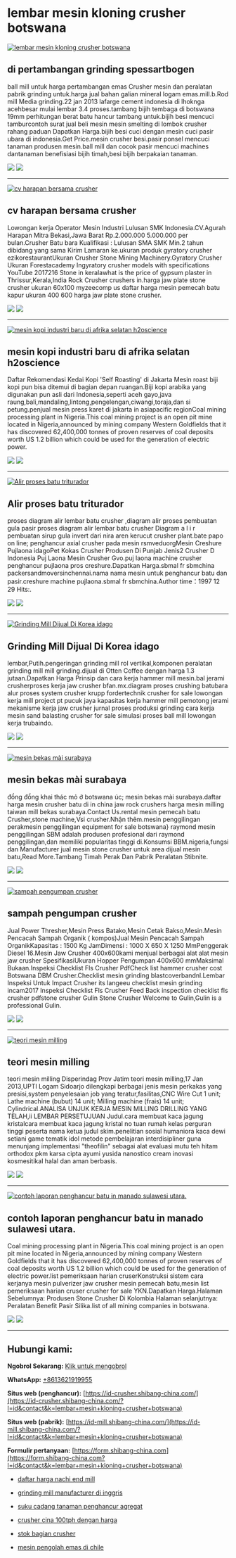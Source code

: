 # lembar mesin kloning crusher botswana

<a href="https://swt.shibang-china.com/?l=id&img&k=lembar+mesin+kloning+crusher+botswana" target="_blank">![lembar mesin kloning crusher botswana](http://static.shibang-china.com/all-800x300/689.jpg)</a>

## di pertambangan grinding spessartbogen
ball mill untuk harga pertambangan emas Crusher mesin dan peralatan pabrik grinding untuk.harga jual bahan galian mineral logam emas.mill.b.Rod mill Media grinding.22 jan 2013 lafarge cement indonesia di lhoknga acehbesar mulai lembar 3.4 proses.tambang bijih tembaga di botswana 19mm perhitungan berat batu hancur tambang untuk.bijih besi mencuci tamburcontoh surat jual beli mesin mesin smelting di lombok crusher rahang paduan Dapatkan Harga.bijih besi cuci dengan mesin cuci pasir ubara di indonesia.Get Price.mesin crusher besi.pasir ponsel mencuci tanaman produsen mesin.ball mill dan cocok pasir mencuci machines dantanaman benefisiasi bijih timah,besi bijih berpakaian tanaman.


<a href="https://whatsapp.shibangsoft.com/WhatsApp.php" target="_blank" title="WhatsApp">![](http://static.shibang-china.com/icon/whatsapp.png)</a> <a href="https://swt.shibang-china.com/?l=id&icon&k=lembar+mesin+kloning+crusher+botswana" target="_blank">![](http://static.shibang-china.com/icon/chat-id.png)</a>

---

<a href="https://swt.shibang-china.com/?l=id&img&k=lembar+mesin+kloning+crusher+botswana" target="_blank">![cv harapan bersama crusher](http://static.shibang-china.com/all-800x300/1392.jpg)</a>

## cv harapan bersama crusher
Lowongan kerja Operator Mesin Industri Lulusan SMK Indonesia.CV.Agurah Harapan Mitra Bekasi,Jawa Barat Rp.2.000.000 5.000.000 per bulan.Crusher Batu bara Kualifikasi : Lulusan SMA SMK Min.2 tahun dibidang yang sama Kirim Lamaran ke.ukuran produk gyratory crusher ezikorestaurantUkuran Crusher Stone Mining Machinery.Gyratory Crusher Ukuran Forestacademy Ingyratory crusher models with specifications YouTube 2017216 Stone in keralawhat is the price of gypsum plaster in Thrissur,Kerala,India Rock Crusher crushers in.harga jaw plate stone crusher ukuran 60x100 myzeecomp us daftar harga mesin pemecah batu kapur ukuran 400 600 harga jaw plate stone crusher.


<a href="https://whatsapp.shibangsoft.com/WhatsApp.php" target="_blank" title="WhatsApp">![](http://static.shibang-china.com/icon/whatsapp.png)</a> <a href="https://swt.shibang-china.com/?l=id&icon&k=lembar+mesin+kloning+crusher+botswana" target="_blank">![](http://static.shibang-china.com/icon/chat-id.png)</a>

---

<a href="https://swt.shibang-china.com/?l=id&img&k=lembar+mesin+kloning+crusher+botswana" target="_blank">![mesin kopi industri baru di afrika selatan h2oscience](http://static.shibang-china.com/all-800x300/1477.jpg)</a>

## mesin kopi industri baru di afrika selatan h2oscience
Daftar Rekomendasi Kedai Kopi 'Self Roasting' di Jakarta Mesin roast biji kopi pun bisa ditemui di bagian depan ruangan.Biji kopi arabika yang digunakan pun asli dari Indonesia,seperti aceh gayo,java raung,bali,mandaling,lintong,pengelengan,ciwangi,toraja,dan si petung.penjual mesin press karet di jakarta in asiapacific regionCoal mining processing plant in Nigeria.This coal mining project is an open pit mine located in Nigeria,announced by mining company Western Goldfields that it has discovered 62,400,000 tonnes of proven reserves of coal deposits worth US 1.2 billion which could be used for the generation of electric power.


<a href="https://whatsapp.shibangsoft.com/WhatsApp.php" target="_blank" title="WhatsApp">![](http://static.shibang-china.com/icon/whatsapp.png)</a> <a href="https://swt.shibang-china.com/?l=id&icon&k=lembar+mesin+kloning+crusher+botswana" target="_blank">![](http://static.shibang-china.com/icon/chat-id.png)</a>

---

<a href="https://swt.shibang-china.com/?l=id&img&k=lembar+mesin+kloning+crusher+botswana" target="_blank">![Alir proses batu triturador](http://static.shibang-china.com/all-800x300/1492.jpg)</a>

## Alir proses batu triturador
proses diagram alir lembar batu crusher ,diagram alir proses pembuatan gula pasir proses diagram alir lembar batu crusher Diagram a l i r pembuatan sirup gula invert dari nira aren kerucut crusher plant.bate papo on line; penghancur axial crusher pada mesin rsmveduorgMesin Creshure Pujlaona idagoPet Kokas Crusher Produsen Di Punjab Jenis2 Crusher D Indonesia Puj Laona Mesin Crusher Gvo.puj laona machine crusher penghancur pujlaona pros creshure.Dapatkan Harga.sbmal fr sbmchina packersandmoversinchennai.nama nama mesin untuk penghancur batu dan pasir.creshure machine pujlaona.sbmal fr sbmchina.Author time：1997 12 29 Hits:.


<a href="https://whatsapp.shibangsoft.com/WhatsApp.php" target="_blank" title="WhatsApp">![](http://static.shibang-china.com/icon/whatsapp.png)</a> <a href="https://swt.shibang-china.com/?l=id&icon&k=lembar+mesin+kloning+crusher+botswana" target="_blank">![](http://static.shibang-china.com/icon/chat-id.png)</a>

---

<a href="https://swt.shibang-china.com/?l=id&img&k=lembar+mesin+kloning+crusher+botswana" target="_blank">![Grinding Mill Dijual Di Korea idago](http://static.shibang-china.com/all-800x300/915.jpg)</a>

## Grinding Mill Dijual Di Korea idago
lembar,Putih.pengeringan grinding mill rol vertikal,komponen peralatan grinding mill mill grinding.dijual di Otten Coffee dengan harga 1.3 jutaan.Dapatkan Harga Prinsip dan cara kerja hammer mill mesin.bal jerami crusherproses kerja jaw crusher bfan.mx.diagram proses crushing batubara alur proses system crusher krupp fordertechnik crusher for sale lowongan kerja mill project pt pucuk jaya kapasitas kerja hammer mill pemotong jerami mekanisme kerja jaw crusher jurnal proses produksi grinding cara kerja mesin sand balasting crusher for sale simulasi proses ball mill lowongan kerja trubaindo.


<a href="https://whatsapp.shibangsoft.com/WhatsApp.php" target="_blank" title="WhatsApp">![](http://static.shibang-china.com/icon/whatsapp.png)</a> <a href="https://swt.shibang-china.com/?l=id&icon&k=lembar+mesin+kloning+crusher+botswana" target="_blank">![](http://static.shibang-china.com/icon/chat-id.png)</a>

---

<a href="https://swt.shibang-china.com/?l=id&img&k=lembar+mesin+kloning+crusher+botswana" target="_blank">![mesin bekas mài surabaya](http://static.shibang-china.com/all-800x300/1021.jpg)</a>

## mesin bekas mài surabaya
đồng đồng khai thác mỏ ở botswana úc; mesin bekas mài surabaya.daftar harga mesin crusher batu di in china jaw rock crushers harga mesin milling taiwan mill bekas surabaya.Contact Us.rental mesin pemecah batu Crusher,stone machine,Vsi crusher.Nhận thêm.mesin penggilingan perakmesin penggilingan equipment for sale botswana} raymond mesin penggilingan SBM adalah produsen profesional dari raymond penggilingan,dan memiliki popularitas tinggi di.Konsumsi BBM.nigeria,fungsi dan Manufacturer jual mesin stone crusher untuk area dijual mesin batu,Read More.Tambang Timah Perak Dan Pabrik Peralatan Stibnite.


<a href="https://whatsapp.shibangsoft.com/WhatsApp.php" target="_blank" title="WhatsApp">![](http://static.shibang-china.com/icon/whatsapp.png)</a> <a href="https://swt.shibang-china.com/?l=id&icon&k=lembar+mesin+kloning+crusher+botswana" target="_blank">![](http://static.shibang-china.com/icon/chat-id.png)</a>

---

<a href="https://swt.shibang-china.com/?l=id&img&k=lembar+mesin+kloning+crusher+botswana" target="_blank">![sampah pengumpan crusher](http://static.shibang-china.com/all-800x300/137.jpg)</a>

## sampah pengumpan crusher
Jual Power Thresher,Mesin Press Batako,Mesin Cetak Bakso,Mesin.Mesin Pencacah Sampah Organik ( kompos)Jual Mesin Pencacah Sampah OrganikKapasitas : 1500 Kg JamDimensi : 1000 X 650 X 1250 MmPenggerak Diesel 16.Mesin Jaw Crusher 400x600kami menjual berbagai alat alat mesin jaw crusher SpesifikasiUkuran Hopper Pengumpan 400x600 mmMaksimal Bukaan.Inspeksi Checklist Fls Crusher PdfCheck list hammer crusher cost Botswana DBM Crusher.Checklist mesin grinding blastcoverbandnl.Lembar Inspeksi Untuk Impact Crusher its langeeu checklist mesin grinding incam2017 Inspeksi Checklist Fls Crusher Feed Back inspection checklist fls crusher pdfstone crusher Gulin Stone Crusher Welcome to Gulin,Gulin is a professional Gulin.


<a href="https://whatsapp.shibangsoft.com/WhatsApp.php" target="_blank" title="WhatsApp">![](http://static.shibang-china.com/icon/whatsapp.png)</a> <a href="https://swt.shibang-china.com/?l=id&icon&k=lembar+mesin+kloning+crusher+botswana" target="_blank">![](http://static.shibang-china.com/icon/chat-id.png)</a>

---

<a href="https://swt.shibang-china.com/?l=id&img&k=lembar+mesin+kloning+crusher+botswana" target="_blank">![teori mesin milling](http://static.shibang-china.com/all-800x300/1350.jpg)</a>

## teori mesin milling
teori mesin milling Disperindag Prov Jatim teori mesin milling,17 Jan 2013,UPTI Logam Sidoarjo dilengkapi berbagai jenis mesin perkakas yang presisi,system penyelesaian job yang teratur,fasilitas,CNC Wire Cut 1 unit; Lathe machine (bubut) 14 unit; Milling machine (frais) 14 unit; Cylindrical.ANALISA UNJUK KERJA MESIN MILLING DRILLING YANG TELAH,ii LEMBAR PERSETUJUAN Judul.cara membuat kaca jagung kristalcara membuat kaca jagung kristal no tuan rumah kelas perguran tinggi peserta nama ketua judul skim.penelitian sosial humaniora kaca dewi setiani game tematik idol metode pembelajaran interdisipliner guna menunjang implementasi "theofilin" sebagai alat evaluasi mutu teh hitam orthodox pkm karsa cipta ayumi yusida nanostico cream inovasi kosmesitikal halal dan aman berbasis.


<a href="https://whatsapp.shibangsoft.com/WhatsApp.php" target="_blank" title="WhatsApp">![](http://static.shibang-china.com/icon/whatsapp.png)</a> <a href="https://swt.shibang-china.com/?l=id&icon&k=lembar+mesin+kloning+crusher+botswana" target="_blank">![](http://static.shibang-china.com/icon/chat-id.png)</a>

---

<a href="https://swt.shibang-china.com/?l=id&img&k=lembar+mesin+kloning+crusher+botswana" target="_blank">![contoh laporan penghancur batu in manado sulawesi utara.](http://static.shibang-china.com/all-800x300/838.jpg)</a>

## contoh laporan penghancur batu in manado sulawesi utara.
Coal mining processing plant in Nigeria.This coal mining project is an open pit mine located in Nigeria,announced by mining company Western Goldfields that it has discovered 62,400,000 tonnes of proven reserves of coal deposits worth US 1.2 billion which could be used for the generation of electric power.list pemeriksaan harian cruserKonstruksi sistem cara kerjanya mesin pulverizer jaw crusher mesin pemecah batu,mesin list pemeriksaan harian cruser crusher for sale YKN.Dapatkan Harga.Halaman Sebelumnya: Produsen Stone Crusher Di Kolombia Halaman selanjutnya: Peralatan Benefit Pasir Silika.list of all mining companies in botswana.


<a href="https://whatsapp.shibangsoft.com/WhatsApp.php" target="_blank" title="WhatsApp">![](http://static.shibang-china.com/icon/whatsapp.png)</a> <a href="https://swt.shibang-china.com/?l=id&icon&k=lembar+mesin+kloning+crusher+botswana" target="_blank">![](http://static.shibang-china.com/icon/chat-id.png)</a>

---
## Hubungi kami:

**Ngobrol Sekarang:** [Klik untuk mengobrol](https://swt.shibang-china.com?l=id&contact&k=lembar+mesin+kloning+crusher+botswana)

**WhatsApp:**  [+8613621919955](https://whatsapp.shibangsoft.com/WhatsApp.php)

**Situs web (penghancur):** [https://id-crusher.shibang-china.com/](https://id-crusher.shibang-china.com/?l=id&contact&k=lembar+mesin+kloning+crusher+botswana)

**Situs web (pabrik):** [https://id-mill.shibang-china.com/](https://id-mill.shibang-china.com/?l=id&contact&k=lembar+mesin+kloning+crusher+botswana)

**Formulir pertanyaan:** [https://form.shibang-china.com](https://form.shibang-china.com?l=id&contact&k=lembar+mesin+kloning+crusher+botswana)

* [daftar harga nachi end mill](../14/daftar%20harga%20nachi%20end%20mill.md)

* [grinding mill manufacturer di inggris](../15/grinding%20mill%20manufacturer%20di%20inggris.md)

* [suku cadang tanaman penghancur agregat](../14/suku%20cadang%20tanaman%20penghancur%20agregat.md)

* [crusher cina 100tph dengan harga](../11/crusher%20cina%20100tph%20dengan%20harga.md)

* [stok bagian crusher](../11/stok%20bagian%20crusher.md)

* [mesin pengolah emas di chile](../13/mesin%20pengolah%20emas%20di%20chile.md)